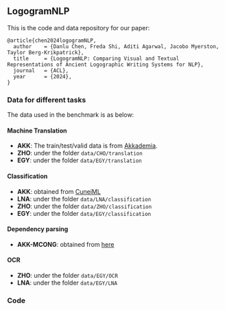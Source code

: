 ## LogogramNLP

This is the code and data repository for our paper: 

```
@article{chen2024logogramNLP,
  author    = {Danlu Chen, Freda Shi, Aditi Agarwal, Jacobo Myerston, Taylor Berg-Krikpatrick},
  title     = {LogogramNLP: Comparing Visual and Textual Representations of Ancient Logographic Writing Systems for NLP},
  journal   = {ACL},
  year      = {2024},
}
```

### Data for different tasks

The data used in the benchmark is as below:


#### Machine Translation

- **AKK**: The train/test/valid data is from [Akkademia](https://github.com/DigitalPasts/Akkademia/tree/master/NMT_input).
- **ZHO**: under the folder `data/CHO/translation`
- **EGY**: under the folder `data/EGY/translation`


#### Classification

- **AKK**:  obtained from [CuneiML](https://github.com/taineleau/CuneiML)
- **LNA**:  under the folder `data/LNA/classification`
- **ZHO**: under the folder `data/ZHO/classification`
- **EGY**: under the folder `data/EGY/classification`


#### Dependency parsing

- **AKK-MCONG**: obtained from [here](https://github.com/UniversalDependencies/UD_Akkadian-MCONG/tree/dev)


#### OCR

- **ZHO**: under the folder `data/EGY/OCR`
- **LNA**: under the folder `data/EGY/LNA`


### Code

